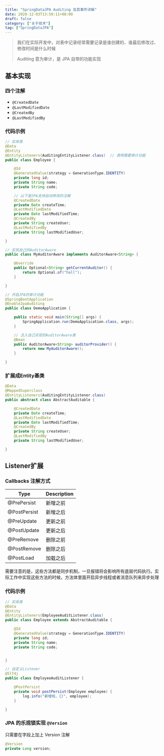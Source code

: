 ```yaml
---
title: "SpringDataJPA Auditing 及其事件详解"
date: 2020-12-03T13:59:11+08:00
draft: false
category: ["关于技术"]
tag: ["SpringDataJPA"]
---
```


> 我们在实际开发中，对表中记录经常需要记录是谁创建的、谁最后修改过、修改时间是什么时候
>
> Auditing 意为审计，是 JPA 自带的功能实现

## 基本实现

### 四个注解

- `@CreatedDate`
- `@LastModifiedDate`
- `@CreatedBy`
- `@LastModifiedBy`

### 代码示例

```java
// 实体类
@Data
@Entity
@EntityListeners(AuditingEntityListener.class)  // 表明需要审计功能
public class Employee {

    @Id
    @GeneratedValue(strategy = GenerationType.IDENTITY)
    private long id;
    private String name;
    private String code;

    // 以下是JPA支持自动修改的注解
    @CreatedDate
    private Date createTime;
    @LastModifiedDate
    private Date lastModifiedTime;
    @CreatedBy
    private String createUser;
    @LastModifiedBy
    private String lastModifiedUser;

}

// 实现自己的AuditorAware
public class MyAuditorAware implements AuditorAware<String> {

    @Override
    public Optional<String> getCurrentAuditor() {
        return Optional.of("hall");
    }

}

// 开启JPA的审计功能
@SpringBootApplication
@EnableJpaAuditing
public class DemoApplication {

    public static void main(String[] args) {
        SpringApplication.run(DemoApplication.class, args);
    }

    // 注入自己实现的AuditorAware类
    @Bean
    public AuditorAware<String> auditorProvider() {
        return new MyAuditorAware();
    }

}
```

### 扩展成Entity基类

```java
@Data
@MappedSuperclass
@EntityListeners(AuditingEntityListener.class)
public abstract class AbstractAuditable {

    @CreatedDate
    private Date createTime;
    @LastModifiedDate
    private Date lastModifiedTime;
    @CreatedBy
    private String createUser;
    @LastModifiedBy
    private String lastModifiedUser;

}
```

## Listener扩展

### Callbacks 注解方式

| Type         | Description |
| ------------ | ----------- |
| @PrePersist  | 新增之前        |
| @PostPersist | 新增之后        |
| @PreUpdate   | 更新之前        |
| @PostUpdate  | 更新之后        |
| @PreRemove   | 删除之前        |
| @PostRemove  | 删除之后        |
| @PostLoad    | 加载之后        |

需要注意的是，这些方法都是同步机制，一旦报错将会影响所有底层代码执行。实际工作中实现这些方法的时候，方法体里面开启异步线程或者消息队列来异步处理

### 代码示例

```java
// 实体类
@Data
@Entity
@EntityListeners(EmployeeAuditListener.class)
public class Employee extends AbstractAuditable {

    @Id
    @GeneratedValue(strategy = GenerationType.IDENTITY)
    private long id;
    private String name;
    private String code;


}

// 自定义Listener
@Slf4j
public class EmployeeAuditListener {

    @PostPersist
    private void postPersist(Employee employee) {
        log.info("新增啦，{}", employee);
    }

}
```

### JPA 的乐观锁实现 `@Version` 

只需要在字段上加上 Version 注解

```java
@Version
private Long version;
```
